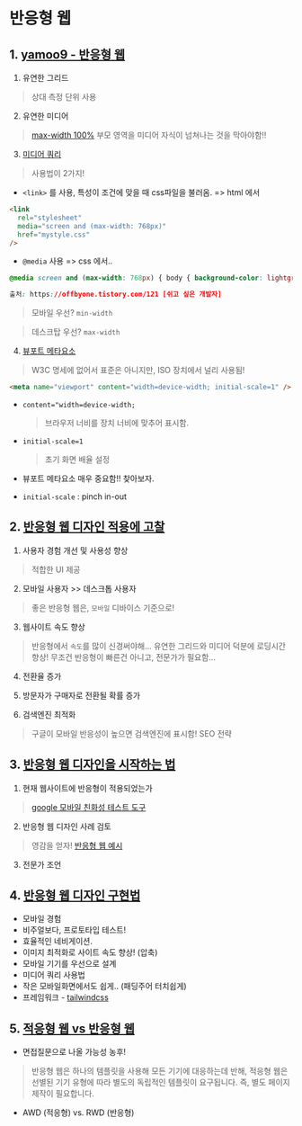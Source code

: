 # 반응형 웹

## 1. [yamoo9 - 반응형 웹](https://github.com/yamoo9/cj-olive-networks/wiki/%EC%A0%81%EC%9D%91%ED%98%95-%EC%9B%B9-%EB%94%94%EC%9E%90%EC%9D%B8-VS-%EB%B0%98%EC%9D%91%ED%98%95-%EC%9B%B9-%EB%94%94%EC%9E%90%EC%9D%B8)

1. 유연한 그리드

> 상대 측정 단위 사용

2. 유연한 미디어

> [max-width 100%](https://www.codingfactory.net/10830)
> 부모 영역을 미디어 자식이 넘쳐나는 것을 막아야함!!

3. [미디어 쿼리](https://offbyone.tistory.com/121)

> 사용법이 2가지!

- `<link>` 를 사용, 특성이 조건에 맞을 때 css파일을 불러옴. => html 에서

```html
<link
  rel="stylesheet"
  media="screen and (max-width: 768px)"
  href="mystyle.css"
/>
```

- `@media` 사용 => css 에서..

```css
@media screen and (max-width: 768px) { body { background-color: lightgreen; } }

출처: https://offbyone.tistory.com/121 [쉬고 싶은 개발자]
```

> 모바일 우선? `min-width`

> 데스크탑 우선? `max-width`

4. [뷰포트 메타요소](https://aboooks.tistory.com/352)

> W3C 명세에 없어서 표준은 아니지만, ISO 장치에서 널리 사용됨!

```html
<meta name="viewport" content="width=device-width; initial-scale=1" />
```

- `content="width=device-width;`

  > 브라우저 너비를 장치 너비에 맞추어 표시함.

- `initial-scale=1`

  > 초기 화면 배율 설정

- 뷰포트 메타요소 매우 중요함!! 찾아보자.
- `initial-scale` : pinch in-out

## 2. [반응형 웹 디자인 적용에 고찰](https://github.com/yamoo9/cj-olive-networks/wiki/%EB%B0%98%EC%9D%91%ED%98%95-%EC%9B%B9-%EB%94%94%EC%9E%90%EC%9D%B8-%EC%A0%81%EC%9A%A9%EC%97%90-%EB%8C%80%ED%95%9C-%EA%B3%A0%EC%B0%B0)

1. 사용자 경험 개선 및 사용성 향상

> 적합한 UI 제공

2. 모바일 사용자 >> 데스크톱 사용자

> 좋은 반응형 웹은, `모바일` 디바이스 기준으로!

3. 웹사이트 속도 향상

> 반응형에서 `속도`를 많이 신경써야해...
> 유연한 그리드와 미디어 덕분에 로딩시간 향상!
> 무조건 반응형이 빠른건 아니고, 전문가가 필요함...

4. 전환율 증가

5. 방문자가 구매자로 전환될 확률 증가

6. 검색엔진 최적화

> 구글이 모바일 반응성이 높으면 검색엔진에 표시함!
> SEO 전략

## 3. [반응형 웹 디자인을 시작하는 법](https://github.com/yamoo9/cj-olive-networks/wiki/%EB%B0%98%EC%9D%91%ED%98%95-%EC%9B%B9-%EB%94%94%EC%9E%90%EC%9D%B8%EC%9D%84-%EC%8B%9C%EC%9E%91%ED%95%98%EB%8A%94-%EB%B0%A9%EB%B2%95)

1. 현재 웹사이트에 반응형이 적용되었는가

> [google 모바일 친화성 테스트 도구](https://search.google.com/test/mobile-friendly)

2. 반응형 웹 디자인 사례 검토

> 영감을 얻자! [반응형 웹 예시](http://koreawebdesign.com/tag/responsive/)

3. 전문가 조언

## 4. [반응형 웹 디자인 구현법](https://github.com/yamoo9/cj-olive-networks/wiki/%EB%B0%98%EC%9D%91%ED%98%95-%EC%9B%B9-%EB%94%94%EC%9E%90%EC%9D%B8-%EA%B5%AC%ED%98%84-%EB%B0%A9%EB%B2%95)

- 모바일 경험
- 비주얼보다, 프로토타입 테스트!
- 효율적인 네비게이션.
- 이미지 최적화로 사이트 속도 향상! (압축)
- 모바일 기기를 우선으로 설계
- 미디어 쿼리 사용법
- 작은 모바일화면에서도 쉽게.. (패딩주어 터치쉽게)
- 프레임워크 - [tailwindcss](https://tailwindcss.com/)

## 5. [적응형 웹 vs 반응형 웹](https://github.com/yamoo9/cj-olive-networks/wiki/%EC%A0%81%EC%9D%91%ED%98%95-%EC%9B%B9-%EB%94%94%EC%9E%90%EC%9D%B8-VS-%EB%B0%98%EC%9D%91%ED%98%95-%EC%9B%B9-%EB%94%94%EC%9E%90%EC%9D%B8)

- 면접질문으로 나올 가능성 농후!

> 반응형 웹은 하나의 템플릿을 사용해 모든 기기에 대응하는데 반해, 적응형 웹은 선별된 기기 유형에 따라 별도의 독립적인 템플릿이 요구됩니다. 즉, 별도 페이지 제작이 필요합니다.

- AWD (적응형) vs. RWD (반응형)
